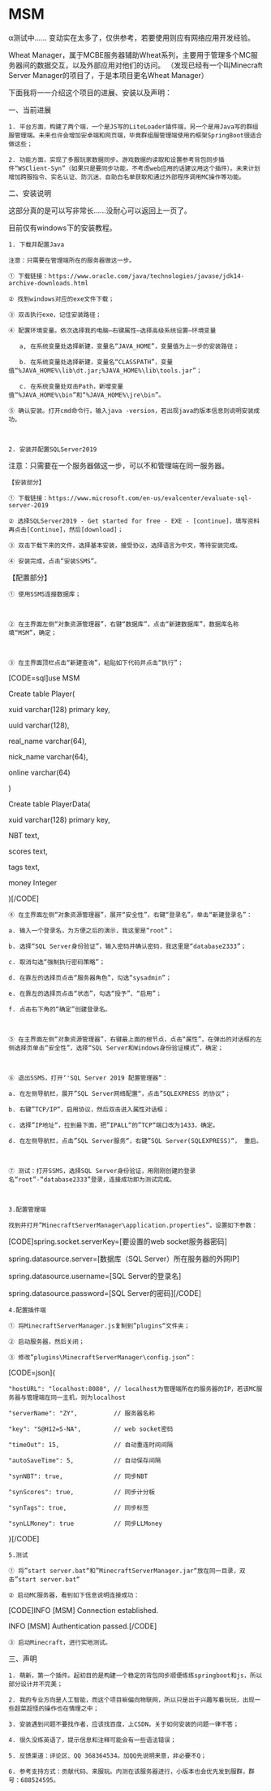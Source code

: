 # MSM

α测试中...... 变动实在太多了，仅供参考，若要使用则应有网络应用开发经验。

Wheat Manager，属于MCBE服务器辅助Wheat系列，主要用于管理多个MC服务器间的数据交互，以及外部应用对他们的访问。
（发现已经有一个叫Minecraft Server Manager的项目了，于是本项目更名Wheat Manager）

下面我将一一介绍这个项目的进展、安装以及声明：



一、当前进展

    1. 平台方面，构建了两个端，一个是JS写的LiteLoader插件端，另一个是用Java写的群组服管理端。未来也许会增加安卓端和网页端，毕竟群组服管理端使用的框架SpringBoot很适合做这些；

    2. 功能方面，实现了多服玩家数据同步。游戏数据的读取和设置参考背包同步插件“WSClient-Syn”（如果只是要同步功能，不考虑web应用的话建议用这个插件）。未来计划增加跨服指令、实名认证、防沉迷、自助白名单获取和通过外部程序调用MC操作等功能。





二、安装说明

这部分真的是可以写非常长......没耐心可以返回上一页了。

目前仅有windows下的安装教程。



    1. 下载并配置Java

    注意：只需要在管理端所在的服务器做这一步。

    ① 下载链接：https://www.oracle.com/java/technologies/javase/jdk14-archive-downloads.html

    ② 找到windows对应的exe文件下载；

    ③ 双击执行exe，记住安装路径；

    ④ 配置环境变量。依次选择我的电脑—右键属性—选择高级系统设置—环境变量

       a, 在系统变量处选择新建，变量名“JAVA_HOME”，变量值为上一步的安装路径；

       b. 在系统变量处选择新建，变量名“CLASSPATH”，变量值“%JAVA_HOME%\lib\dt.jar;%JAVA_HOME%\lib\tools.jar”；

       c. 在系统变量处双击Path，新增变量值“%JAVA_HOME%\bin”和“%JAVA_HOME%\jre\bin”。

    ⑤ 确认安装。打开cmd命令行，输入java -version，若出现java的版本信息则说明安装成功。



    2. 安装并配置SQLServer2019

   注意：只需要在一个服务器做这一步，可以不和管理端在同一服务器。

    【安装部分】

    ① 下载链接：https://www.microsoft.com/en-us/evalcenter/evaluate-sql-server-2019

    ② 选择SQLServer2019 - Get started for free - EXE - [continue]，填写资料再点击[Continue]，然后[download]；

    ③ 双击下载下来的文件，选择基本安装，接受协议，选择语言为中文，等待安装完成。

    ④ 安装完成，点击“安装SSMS”。



   【配置部分】



    ① 使用SSMS连接数据库；



    ② 在主界面左侧“对象资源管理器”，右键“数据库”，点击“新建数据库”，数据库名称填“MSM”，确定；



    ③ 在主界面顶栏点击“新建查询”，粘贴如下代码并点击“执行”；



[CODE=sql]use MSM

Create table Player(

xuid varchar(128) primary key,

uuid varchar(128),

real_name varchar(64),

nick_name varchar(64),

online varchar(64)

)

Create table PlayerData(

xuid varchar(128) primary key,

NBT text,

scores text,

tags text,

money Integer

)[/CODE]



    ④ 在主界面左侧“对象资源管理器”，展开“安全性”，右键“登录名”，单击“新建登录名”：

    a. 输入一个登录名，为方便之后的演示，我这里是“root”；

    b. 选择“SQL Server身份验证”，输入密码并确认密码，我这里是“database2333”；

    c. 取消勾选“强制执行密码策略”；

    d. 在靠左的选择页点击“服务器角色”，勾选“sysadmin”；

    e. 在靠左的选择页点击“状态”，勾选“授予”、“启用”；

    f. 点击右下角的“确定”创建登录名。



    ⑤ 在主界面左侧“对象资源管理器”，右键最上面的根节点，点击“属性”，在弹出的对话框的左侧选择页单击“安全性”，选择“SQL Server和Windows身份验证模式”，确定；



    ⑥ 退出SSMS，打开‘'SQL Server 2019 配置管理器“：

    a. 在左侧导航栏，展开”SQL Server网络配置“，点击”SQLEXPRESS 的协议“；

    b. 右键”TCP/IP“，启用协议，然后双击进入属性对话框；

    c. 选择”IP地址“，拉到最下面，把”IPALL“的”TCP“端口改为1433，确定。

    d. 在左侧导航栏，点击”SQL Server服务“，右键”SQL Server(SQLEXPRESS)“， 重启。



    ⑦ 测试：打开SSMS，选择SQL Server身份验证，用刚刚创建的登录名“root”-“database2333”登录，连接成功即为测试完成。



    3.配置管理端

    找到并打开”MinecraftServerManager\application.properties“，设置如下参数：

 

[CODE]spring.socket.serverKey=[要设置的web socket服务器密码]

spring.datasource.server=[数据库（SQL Server）所在服务器的外网IP]

spring.datasource.username=[SQL Server的登录名]

spring.datasource.password=[SQL Server的密码][/CODE]



    4.配置插件端

    ① 将MinecraftServerManager.js复制到”plugins“文件夹；

    ② 启动服务器，然后关闭；

    ③ 修改”plugins\MinecraftServerManager\config.json“：

[CODE=json]{

    "hostURL": "localhost:8080", // localhost为管理端所在的服务器的IP，若该MC服务器与管理端在同一主机，则为localhost

    "serverName": "ZY",          // 服务器名称

    "key": "S@H12=S-NA",         // web socket密码

    "timeOut": 15,               // 自动重连时间间隔

    "autoSaveTime": 5,           // 自动保存间隔

    "synNBT": true,              // 同步NBT

    "synScores": true,           // 同步计分板

    "synTags": true,             // 同步标签

    "synLLMoney": true           // 同步LLMoney

}[/CODE]



    5.测试

    ① 将”start server.bat“和”MinecraftServerManager.jar“放在同一目录，双击”start server.bat“

    ② 启动MC服务器，看到如下信息说明连接成功：

[CODE]INFO [MSM] Connection established.

INFO [MSM] Authentication passed.[/CODE]

    ③ 启动Minecraft，进行实地测试。



三、声明

    1. 萌新，第一个插件。起初目的是构建一个稳定的背包同步顺便练练springboot和js，所以部分设计并不完美；

    2. 我的专业方向是人工智能，而这个项目嘛偏向物联网，所以只是出于兴趣写着玩玩，出现一些超菜超怪的操作也在情理之中；

    3. 安装遇到问题不要找作者，应该找百度，上CSDN，关于如何安装的问题一律不答；

    4. 很久没练英语了，提示信息和注释可能会有一些语法错误；

    5. 反馈渠道：评论区、QQ 368364534。加QQ先说明来意，非必要不Q；

    6. 参考支持方式：贡献代码、来服玩。内测在该服务器进行，小版本也会优先发到服群，群号：688524595。
